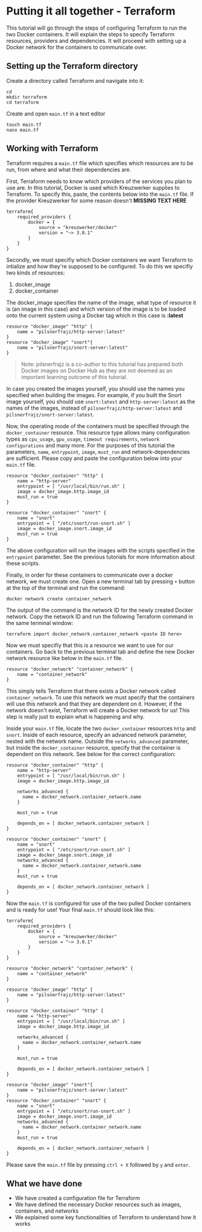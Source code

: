 # Putting it all together - Terraform

This tutorial will go through the steps of configuring Terraform to run the two Docker containers. It will explain the steps to specify Terraform resources, providers and dependencies. It will proceed with setting up a Docker network for the containers to communicate over.

## Setting up the Terraform directory

Create a directory called Terraform and navigate into it:
```
cd
mkdir terraform
cd terraform
```

Create and open `main.tf` in a text editor
```
touch main.tf
nano main.tf
```
## Working with Terraform

Terraform requires a `main.tf` file which specifies which resources are to be run, from where and what their dependencies are. 

First, Terraform needs to know which providers of the services you plan to use are. In this tutorial, Docker is used which Kreuzwerker supplies to Terraform. To specify this, paste, the contents below into the `main.tf` file. If the provider Kreuzwerker for some reason doesn't **MISSING TEXT HERE**


```
terraform{
	required_providers {
		docker = {
			source = "kreuzwerker/docker"
			version = "~> 3.0.1"	
		}
	}
}
```

Secondly, we must specifiy which Docker containers we want Terraform to intialize and how they're supposed to be configured. To do this we specifiy two kinds of resources: 
1. docker_image
2. docker_container

The docker_image specifies the name of the image, what type of resource it is (an image in this case) and which version of the image is to be loaded onto the current system using a Docker tag which in this case is __:latest__

```
resource "docker_image" "http" {
	name = "pilsnerfrajz/http-server:latest"
}
resource "docker_image" "snort"{
	name = "pilsnerfrajz/snort-server:latest"
}
```
> Note: pilsnerfrajz is a co-author to this tutorial has prepared both Docker images on Docker Hub as they are not deemed as an important learning outcome of this tutorial.

In case you created the images yourself, you should use the names you specified when building the images. For example, if you built the Snort image yourself, you should use `snort:latest` and `http-server:latest` as the names of the images, instead of `pilsnerfrajz/http-server:latest` and `pilsnerfrajz/snort-server:latest`.


Now, the operating mode of the containers must be specified through the `docker_container` resource. This resource type allows many configuration types as `cpu_usage`, `gpu_usage`, `timeout requirements`, `network configurations` and many more. For the purposes of this tutorial the parameters, `name`, `entrypoint`, `image`, `must_run` and network-dependencies are sufficient. Please copy and paste the configuration below into your `main.tf` file.
```
resource "docker_container" "http" {
	name = "http-server"
	entrypoint = [ "/usr/local/bin/run.sh" ]
	image = docker_image.http.image_id
	must_run = true
}

resource "docker_container" "snort" {
	name = "snort"
	entrypoint = [ "/etc/snort/run-snort.sh" ]
	image = docker_image.snort.image_id
	must_run = true
}
```

The above configuration will run the images with the scripts specified in the `entrypoint` parameter. See the previous tutorials for more information about these scripts. 

Finally, in order for these containers to communicate over a docker network, we must create one. Open a new terminal tab by pressing `+` button at the top of the terminal and run the command:
```
docker network create container_network
```

The output of the command is the network ID for the newly created Docker network. Copy the network ID and run the following Terraform command in the same terminal window:
```
terraform import docker_network.container_network <paste ID here>
```

Now we must specifiy that this is a resource we want to use for our containers. Go back to the previous terminal tab and define the new Docker network resource like below in the `main.tf` file. 
```
resource "docker_network" "container_network" {
	name = "container_network"
}
```

This simply tells Terraform that there exists a Docker network called `container_network`. To use this network we must specify that the containers will use this network and that they are dependent on it. However, if the network doesn't exist, Terraform will create a Docker network for us! This step is really just to explain what is happening and why.

Inside your `main.tf` file, locate the two `docker_container` resources `http` and `snort`. Inside of each resource, specify an advanced network parameter, nested with the network name. Outside the `networks_advanced` parameter, but inside the `docker_container` resource, specify that the container is dependent on this network. See below for the correct configuration:

```
resource "docker_container" "http" {
	name = "http-server"
	entrypoint = [ "/usr/local/bin/run.sh" ]
	image = docker_image.http.image_id

	networks_advanced {
	  name = docker_network.container_network.name
	}

	must_run = true

	depends_on = [ docker_network.container_network ]
}

resource "docker_container" "snort" {
	name = "snort"
	entrypoint = [ "/etc/snort/run-snort.sh" ]
	image = docker_image.snort.image_id
	networks_advanced {
	  name = docker_network.container_network.name
	}
	must_run = true
	
	depends_on = [ docker_network.container_network ]
}
```

Now the `main.tf` is configured for use of the two pulled Docker containers and is ready for use! Your final `main.tf` should look like this:

```
terraform{
	required_providers {
		docker = {
			source = "kreuzwerker/docker"
			version = "~> 3.0.1"	
		}
	}
}

resource "docker_network" "container_network" {
	name = "container_network"
}

resource "docker_image" "http" {
	name = "pilsnerfrajz/http-server:latest"
}

resource "docker_container" "http" {
	name = "http-server"
	entrypoint = [ "/usr/local/bin/run.sh" ]
	image = docker_image.http.image_id

	networks_advanced {
	  name = docker_network.container_network.name
	}

	must_run = true

	depends_on = [ docker_network.container_network ]
}

resource "docker_image" "snort"{
	name = "pilsnerfrajz/snort-server:latest"
}
resource "docker_container" "snort" {
	name = "snort"
	entrypoint = [ "/etc/snort/run-snort.sh" ]
	image = docker_image.snort.image_id
	networks_advanced {
	  name = docker_network.container_network.name
	}
	must_run = true
	
	depends_on = [ docker_network.container_network ]
}
```
Please save the `main.tf` file by pressing `ctrl + X` followed by `y` and `enter`.

## What we have done
- We have created a configuration file for Terraform
- We have defined the necessary Docker resources such as images, containers, and networks
- We explained some key functionalities of Terraform to understand how it works
